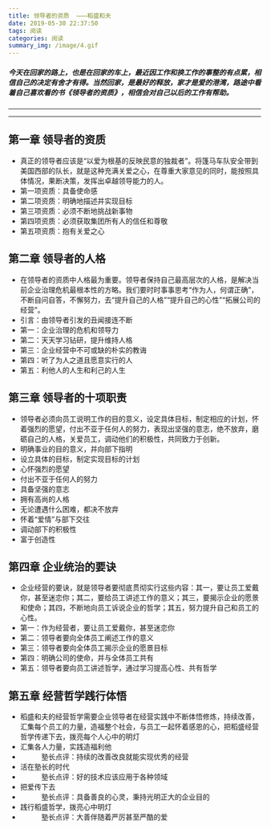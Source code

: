 ```yaml
---
title: 领导者的资质  ———稻盛和夫
date: 2019-05-30 22:37:50
tags: 阅读
categories: 阅读
summary_img: /image/4.gif
---
```



##### 今天在回家的路上，也是在回家的车上，最近因工作和换工作的事整的有点累，相信自己的决定有舍才有得。当然回家，是最好的释放，家才是爱的港湾，路途中看着自己喜欢看的书《领导者的资质》，相信会对自己以后的工作有帮助。

___

---


## 第一章  领导者的资质
* 真正的领导者应该是“以爱为根基的反映民意的独裁者”。将篷马车队安全带到美国西部的队长，就是这种充满关爱之心，在尊重大家意见的同时，能按照具体情况，果断决策，发挥出卓越领导能力的人。
* 第一项资质：具备使命感
* 第二项资质：明确地描述并实现目标
* 第三项资质：必须不断地挑战新事物
* 第四项资质：必须获取集团所有人的信任和尊敬
* 第五项资质：抱有关爱之心

## 第二章  领导者的人格
* 在领导者的资质中人格最为重要。领导者保持自己最高层次的人格，是解决当前企业治理危机最根本性的方略。我们要时时事事思考“作为人，何谓正确”，不断自问自答，不懈努力，去“提升自己的人格”“提升自己的心性”“拓展公司的经营”。
* 引言：由领导者引发的丑闻接连不断
* 第一：企业治理的危机和领导力
* 第二：天天学习钻研，提升维持人格
* 第三：企业经营中不可或缺的朴实的教诲
* 第四：听了为人之道且愿意实行的人
* 第五：利他人的人生和利己的人生

## 第三章 领导者的十项职责
* 领导者必须向员工说明工作的目的意义，设定具体目标，制定相应的计划，怀着强烈的愿望，付出不亚于任何人的努力，表现出坚强的意志，绝不放弃，磨砺自己的人格，关爱员工，调动他们的积极性，共同致力于创新。
* 明确事业的目的意义，并向部下指明
* 设立具体的目标，制定实现目标的计划
* 心怀强烈的愿望
* 付出不亚于任何人的努力
* 具备坚强的意志
* 拥有高尚的人格
* 无论遭遇什么困难，都决不放弃
* 怀着“爱情”与部下交往
* 调动部下的积极性
* 富于创造性

## 第四章 企业统治的要诀
* 企业经营的要诀，就是领导者要彻底贯彻实行这些内容：其一，要让员工爱戴你，甚至迷恋你；其二，要给员工讲述工作的意义；其三，要揭示企业的愿景和使命；其四，不断地向员工诉说企业的哲学；其五，努力提升自己和员工的心性。
* 第一：作为经营者，要让员工爱戴你，甚至迷恋你
* 第二：领导者要向全体员工阐述工作的意义
* 第三：领导者要向全体员工揭示企业的愿景目标
* 第四：明确公司的使命，并与全体员工共有
* 第五：领导者要向员工讲述哲学，通过学习提高心性、共有哲学

## 第五章 经营哲学践行体悟
* 稻盛和夫的经营哲学需要企业领导者在经营实践中不断体悟修炼，持续改善，汇集每个员工的力量，造福整个社会，与员工一起怀着感恩的心，把稻盛经营哲学传递下去，拨亮每个人心中的明灯
* 汇集各人力量，实践造福利他
*  &emsp;&emsp;&emsp;塾长点评：持续的改善改良就能实现优秀的经营
* 活在塾长的时代
*  &emsp;&emsp;&emsp;塾长点评：好的技术应该应用于各种领域
* 把爱传下去
*  &emsp;&emsp;&emsp;塾长点评：具备善良的心灵，秉持光明正大的企业目的
* 践行稻盛哲学，拨亮心中明灯
*  &emsp;&emsp;&emsp;塾长点评：大善伴随着严厉甚至严酷的爱











